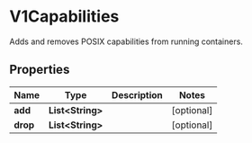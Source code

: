 

# V1Capabilities

Adds and removes POSIX capabilities from running containers.
## Properties

Name | Type | Description | Notes
------------ | ------------- | ------------- | -------------
**add** | **List&lt;String&gt;** |  |  [optional]
**drop** | **List&lt;String&gt;** |  |  [optional]



